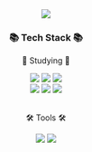 <div align=center>
<img src="http://doha-dev.duckdns.org/img/doha.png"" align="center">
<!-- <img src="https://capsule-render.vercel.app/api?type=waving&color=gradient&customColorList=30&height=300&section=header&text=Doha&fontSize=90" align=center> -->

<div align=center>
	<h3>📚 Tech Stack 📚</h3>
</div>

<div align="center">
  <p>📝 Studying 📝</p>
	<img src="https://img.shields.io/badge/Python-3776AB?style=flat&logo=python&logoColor=white"/>
  <img src="https://img.shields.io/badge/C-A8B9CC?style=flat&logo=C&logoColor=white" />
  <img src="https://img.shields.io/badge/C++-00599C?style=flat&logo=cplusplus&logoColor=white" />
  <br>
  <img src="https://img.shields.io/badge/HTML5-E34F26?style=flat&logo=HTML5&logoColor=white" />
  <img src="https://img.shields.io/badge/CSS3-1572B6?style=flat&logo=CSS3&logoColor=white" />
  <img src="https://img.shields.io/badge/Javascript-F7DF1E?style=flat&logo=javascript&logoColor=black"/>
</div>
<br>
<div align=center>
	<p>🛠 Tools 🛠</p>
</div>
<div align="center">
  <img src="https://img.shields.io/badge/Visual Studio Code-007ACC?style=flat&logo=visualstudiocode&logoColor=white"/>
  <img src="https://img.shields.io/badge/InteliJ-087CFA?style=flat&logo=intellijidea&logoColor=black">
</div>
</div>
